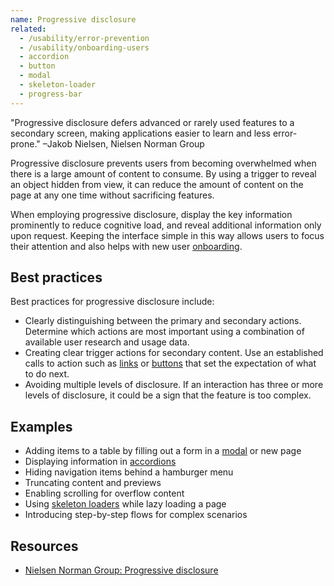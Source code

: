 ```yaml
---
name: Progressive disclosure
related:
  - /usability/error-prevention
  - /usability/onboarding-users
  - accordion
  - button
  - modal
  - skeleton-loader
  - progress-bar
---
```


"Progressive disclosure defers advanced or rarely used features to a secondary screen, making applications easier to learn and less error-prone." –Jakob Nielsen, Nielsen Norman Group

Progressive disclosure prevents users from becoming overwhelmed when there is a large amount of content to consume. By using a trigger to reveal an object hidden from view, it can reduce the amount of content on the page at any one time without sacrificing features.

When employing progressive disclosure, display the key information prominently to reduce cognitive load, and reveal additional information only upon request. Keeping the interface simple in this way allows users to focus their attention and also helps with new user [onboarding](onboarding-users).

## Best practices

Best practices for progressive disclosure include:

- Clearly distinguishing between the primary and secondary actions. Determine which actions are most important using a combination of available user research and usage data.
- Creating clear trigger actions for secondary content. Use an established calls to action such as [links](/product-foundations/interaction#links) or [buttons](/components/button) that set the expectation of what to do next.
- Avoiding multiple levels of disclosure. If an interaction has three or more levels of disclosure, it could be a sign that the feature is too complex.

## Examples

- Adding items to a table by filling out a form in a [modal](/components/modal) or new page
- Displaying information in [accordions](/components/accordion)
- Hiding navigation items behind a hamburger menu
- Truncating content and previews
- Enabling scrolling for overflow content
- Using [skeleton loaders](/components/skeleton-loader) while lazy loading a page
- Introducing step-by-step flows for complex scenarios

## Resources

- <a href="https://www.nngroup.com/articles/progressive-disclosure/">Nielsen Norman Group: Progressive disclosure</a>
